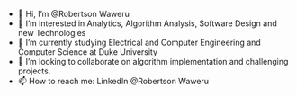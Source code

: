 - 👋 Hi, I’m @Robertson Waweru
- 👀 I’m interested in Analytics, Algorithm Analysis, Software Design and new Technologies
- 🌱 I’m currently studying Electrical and Computer Engineering and Computer Science at Duke University
- 💞️ I’m looking to collaborate on algorithm implementation and challenging projects.
- 📫 How to reach me: LinkedIn @Robertson Waweru

<!---
iamrobertson/iamrobertson is a ✨ special ✨ repository because its `README.md` (this file) appears on your GitHub profile.
You can click the Preview link to take a look at your changes.
--->
